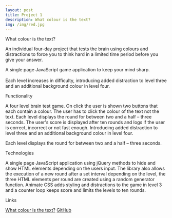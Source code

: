 ```yaml
---
layout: post
title: Project 1 
description: What colour is the text?
img: /img/red.jpg
---
```

What colour is the text?

An individual four-day project that tests the brain using colours and distractions to force you to think hard in a limited time period before you give your answer.

<div class="img_row">
  <img class="col three" src="{{ site.baseurl }}/assets/img/portfolio/Project1a.png" alt="" title="levels"/>
</div>
<div class="col three caption">
A single page JavaScript game application to keep your mind sharp. 
</div>

<div class="img_row">
  <img class="col one" src="{{ site.baseurl }}/assets/img/portfolio/level_3.png" alt="" title="home"/>
  <img class="col one" src="{{ site.baseurl }}/assets/img/portfolio/level_4.png"  alt="" title="levels"/>
  <img class="col one" src="{{ site.baseurl }}/assets/img/portfolio/score.png" alt="" title="example"/>
</div>
<div class="col three caption">
	Each level increases in difficulty, introducing added distraction to level three and an additional background colour in level four.

</div>

Functionality

A four level brain test game. On click the user is shown two buttons that each contain a colour. The user has to click the colour of the text not the text. Each level displays the round for between two and a half – three seconds. The user's score is displayed after ten rounds and logs if the user is correct, incorrect or not fast enough. Introducing added distraction to level three and an additional background colour in level four.

<div class="img_row">
  <img class="col three" src="{{ site.baseurl }}/assets/img/portfolio/Project1_levels.png" alt="" title="levels"/>
</div>
<div class="col three caption">
  Each level displays the round for between two and a half – three seconds.
</div>


Technologies

A single page JavaScript application using jQuery methods to hide and show HTML elements depending on the users input. The library also allows the execution of a new round after a set interval depending on the level, the three HTML elements per round are created using a random generator function. Animate CSS adds styling and distractions to the game in level 3 and a counter loop keeps score and limits the levels to ten rounds.

Links

[What colour is the text?](https://what-colour.herokuapp.com/)
[GitHub](https://github.com/RosannaRossington/wdi-project-1)
